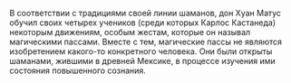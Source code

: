 <!--2020-12-04 01:07:48-->
В соответствии с традициями своей линии шаманов, дон Хуан Матус обучил своих четырех учеников (среди которых Карлос Кастанеда) некоторым движениям, особым жестам, которые он называл магическими пассами. Вместе с тем, магические пассы не являются изобретением какого-то конкретного человека. Они были открыты шаманами, жившими в древней Мексике, в процессе изучения ими состояния повышенного сознания.